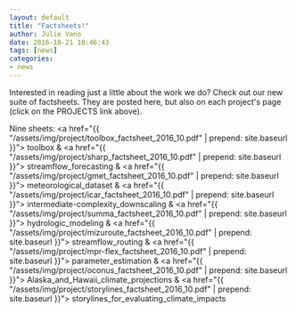 ```yaml
---
layout: default
title: "Factsheets!"
author: Julie Vano
date: 2016-10-21 10:46:43
tags: [news]
categories:
- news
---
```



Interested in reading just a little about the work we do?  Check out our new suite of factsheets. They are posted here, but also on each project's page (click on the PROJECTS link above). 

Nine sheets:
<a href="{{ "/assets/img/project/toolbox_factsheet_2016_10.pdf" | prepend: site.baseurl }}">  toolbox </a> 
& <a href="{{ "/assets/img/project/sharp_factsheet_2016_10.pdf" | prepend: site.baseurl }}">  streamflow_forecasting </a>
& <a href="{{ "/assets/img/project/gmet_factsheet_2016_10.pdf" | prepend: site.baseurl }}">  meteorological_dataset </a>
& <a href="{{ "/assets/img/project/icar_factsheet_2016_10.pdf" | prepend: site.baseurl }}">  intermediate-complexity_downscaling </a> 
& <a href="{{ "/assets/img/project/summa_factsheet_2016_10.pdf" | prepend: site.baseurl }}">  hydrologic_modeling </a>
& <a href="{{ "/assets/img/project/mizuroute_factsheet_2016_10.pdf" | prepend: site.baseurl }}">  streamflow_routing </a>
& <a href="{{ "/assets/img/project/mpr-flex_factsheet_2016_10.pdf" | prepend: site.baseurl }}">  parameter_estimation </a>
& <a href="{{ "/assets/img/project/oconus_factsheet_2016_10.pdf" | prepend: site.baseurl }}">  Alaska_and_Hawaii_climate_projections </a>
& <a href="{{ "/assets/img/project/storylines_factsheet_2016_10.pdf" | prepend: site.baseurl }}">  storylines_for_evaluating_climate_impacts </a>
